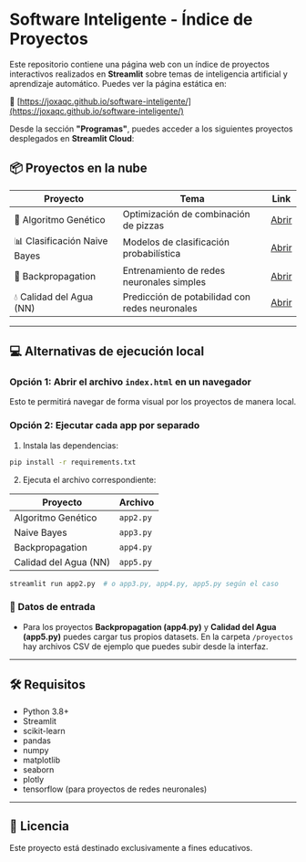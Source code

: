 
# Software Inteligente - Índice de Proyectos

Este repositorio contiene una página web con un índice de proyectos interactivos realizados en **Streamlit** sobre temas de inteligencia artificial y aprendizaje automático. Puedes ver la página estática en:

🔗 [https://joxaqc.github.io/software-inteligente/](https://joxaqc.github.io/software-inteligente/)

Desde la sección **"Programas"**, puedes acceder a los siguientes proyectos desplegados en **Streamlit Cloud**:

## 📦 Proyectos en la nube

| Proyecto | Tema | Link |
|---------|------|------|
| 🧬 Algoritmo Genético | Optimización de combinación de pizzas | [Abrir](https://software-inteligente-pizzas.streamlit.app/) |
| 📊 Clasificación Naive Bayes | Modelos de clasificación probabilística | [Abrir](https://software-inteligente-naive-bayes.streamlit.app/) |
| 🧠 Backpropagation | Entrenamiento de redes neuronales simples | [Abrir](https://software-inteligente-backpropagation.streamlit.app/) |
| 💧 Calidad del Agua (NN) | Predicción de potabilidad con redes neuronales | [Abrir](https://software-inteligente-water-quality-pred.streamlit.app/) |

---

## 💻 Alternativas de ejecución local

### Opción 1: Abrir el archivo `index.html` en un navegador

Esto te permitirá navegar de forma visual por los proyectos de manera local.

### Opción 2: Ejecutar cada app por separado

1. Instala las dependencias:
```bash
pip install -r requirements.txt
```

2. Ejecuta el archivo correspondiente:

| Proyecto | Archivo |
|---------|---------|
| Algoritmo Genético | `app2.py` |
| Naive Bayes | `app3.py` |
| Backpropagation | `app4.py` |
| Calidad del Agua (NN) | `app5.py` |

```bash
streamlit run app2.py  # o app3.py, app4.py, app5.py según el caso
```

### 📂 Datos de entrada

- Para los proyectos **Backpropagation (app4.py)** y **Calidad del Agua (app5.py)** puedes cargar tus propios datasets. En la carpeta `/proyectos` hay archivos CSV de ejemplo que puedes subir desde la interfaz.

---

## 🛠️ Requisitos

- Python 3.8+
- Streamlit
- scikit-learn
- pandas
- numpy
- matplotlib
- seaborn
- plotly
- tensorflow (para proyectos de redes neuronales)

---

## 📄 Licencia

Este proyecto está destinado exclusivamente a fines educativos.
